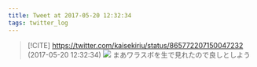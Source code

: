 ```yaml
---
title: Tweet at 2017-05-20 12:32:34
tags: twitter_log
---
```


> [!CITE] https://twitter.com/kaisekiriu/status/865772207150047232 (2017-05-20 12:32:34)
> ![](https://twitter.com/kaisekiriu/status/865772207150047232)
> まあワラスボを生で見れたので良しとしよう
